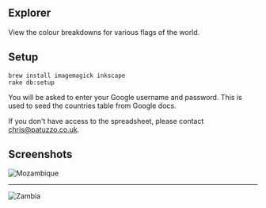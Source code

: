 ## Explorer

View the colour breakdowns for various flags of the world.

## Setup

```
brew install imagemagick inkscape
rake db:setup
```

You will be asked to enter your Google username and password. This is used to seed the countries table from Google docs.

If you don't have access to the spreadsheet, please contact [chris@patuzzo.co.uk](mailto:chris@patuzzo.co.uk).

## Screenshots

![Mozambique](https://raw.github.com/flags-of-the-world/explorer/master/misc/mozambique.png)

***

![Zambia](https://raw.github.com/flags-of-the-world/explorer/master/misc/zambia.png)
